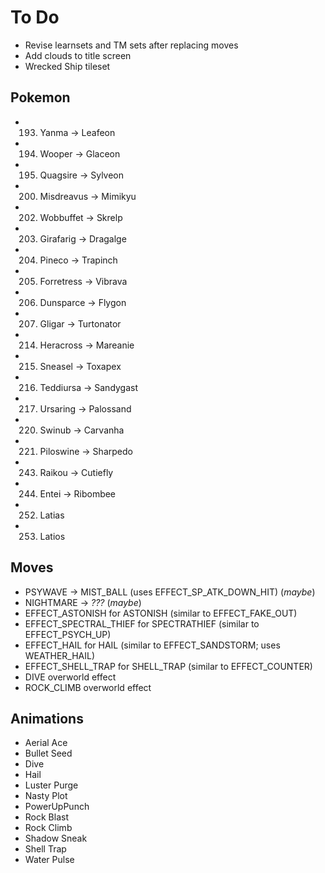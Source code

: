 # To Do

- Revise learnsets and TM sets after replacing moves
- Add clouds to title screen
- Wrecked Ship tileset


## Pokemon

- 193. Yanma -> Leafeon
- 194. Wooper -> Glaceon
- 195. Quagsire -> Sylveon
- 200. Misdreavus -> Mimikyu
- 202. Wobbuffet -> Skrelp
- 203. Girafarig -> Dragalge
- 204. Pineco -> Trapinch
- 205. Forretress -> Vibrava
- 206. Dunsparce -> Flygon
- 207. Gligar -> Turtonator
- 214. Heracross -> Mareanie
- 215. Sneasel -> Toxapex
- 216. Teddiursa -> Sandygast
- 217. Ursaring -> Palossand
- 220. Swinub -> Carvanha
- 221. Piloswine -> Sharpedo
- 243. Raikou -> Cutiefly
- 244. Entei -> Ribombee
- 252. Latias
- 253. Latios


## Moves

- PSYWAVE -> MIST_BALL (uses EFFECT_SP_ATK_DOWN_HIT) (*maybe*)
- NIGHTMARE -> *???* (*maybe*)
- EFFECT_ASTONISH for ASTONISH (similar to EFFECT_FAKE_OUT)
- EFFECT_SPECTRAL_THIEF for SPECTRATHIEF (similar to EFFECT_PSYCH_UP)
- EFFECT_HAIL for HAIL (similar to EFFECT_SANDSTORM; uses WEATHER_HAIL)
- EFFECT_SHELL_TRAP for SHELL_TRAP (similar to EFFECT_COUNTER)
- DIVE overworld effect
- ROCK_CLIMB overworld effect


## Animations

- Aerial Ace
- Bullet Seed
- Dive
- Hail
- Luster Purge
- Nasty Plot
- PowerUpPunch
- Rock Blast
- Rock Climb
- Shadow Sneak
- Shell Trap
- Water Pulse